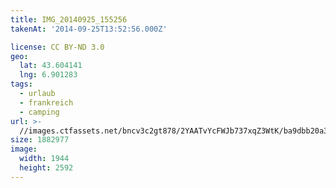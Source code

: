 ```yaml
---
title: IMG_20140925_155256
takenAt: '2014-09-25T13:52:56.000Z'

license: CC BY-ND 3.0
geo:
  lat: 43.604141
  lng: 6.901283
tags:
  - urlaub
  - frankreich
  - camping
url: >-
  //images.ctfassets.net/bncv3c2gt878/2YAATvYcFWJb737xqZ3WtK/ba9dbb20a363302135dff20e4ddfffc7/img_20140925_155256_28313141005_o
size: 1882977
image:
  width: 1944
  height: 2592
---
```

